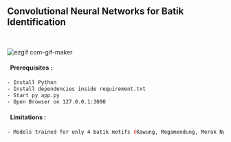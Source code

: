 ## Convolutional Neural Networks for Batik Identification

</br>

![ezgif com-gif-maker](https://user-images.githubusercontent.com/37819857/187657126-071ca491-8892-4416-8077-600a59bd14cf.gif)

#### &nbsp; Prerequisites : 

```bash
- Install Python
- Install dependencies inside requirement.txt
- Start py app.py
- Open Browser on 127.0.0.1:3000
```

#### &nbsp; Limitations : 

```bash
- Models trained for only 4 batik motifs (Kawung, Megamendung, Merak Ngibing, Parang)
```
